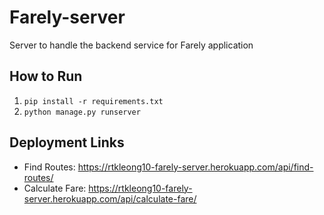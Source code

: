# Farely-server
Server to handle the backend service for Farely application

## How to Run
1. `pip install -r requirements.txt`
2. `python manage.py runserver`

## Deployment Links
- Find Routes: https://rtkleong10-farely-server.herokuapp.com/api/find-routes/
- Calculate Fare: https://rtkleong10-farely-server.herokuapp.com/api/calculate-fare/